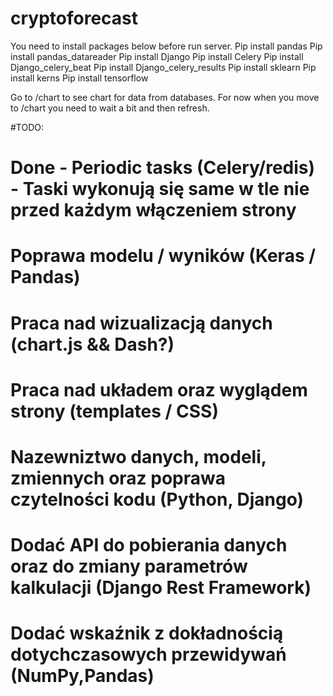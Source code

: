 # cryptoforecast

You need to install packages below before run server. 
Pip install pandas
Pip install pandas_datareader
Pip install Django
Pip install Celery
Pip install Django_celery_beat
Pip install Django_celery_results
Pip install sklearn
Pip install kerns
Pip install tensorflow

Go to /chart to see chart for data from databases. For now when you move to /chart you need to wait a bit and then refresh.





#TODO:
# Done - Periodic tasks (Celery/redis) - Taski wykonują się same w tle nie przed każdym włączeniem strony
# Poprawa modelu / wyników (Keras / Pandas)
# Praca nad wizualizacją danych (chart.js && Dash?)
# Praca nad układem oraz wyglądem strony (templates / CSS)
# Nazewniztwo danych, modeli, zmiennych oraz poprawa czytelności kodu (Python, Django)
# Dodać API do pobierania danych oraz do zmiany parametrów kalkulacji (Django Rest Framework)
# Dodać wskaźnik z dokładnością dotychczasowych przewidywań (NumPy,Pandas)
